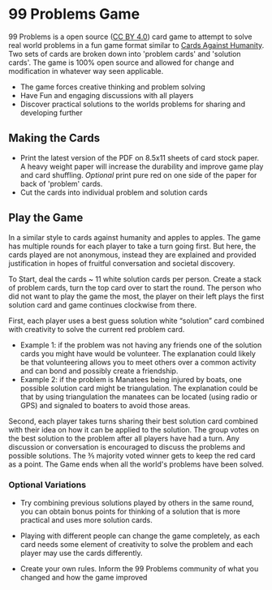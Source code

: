 99 Problems Game
================

99 Problems is a open source ([CC BY 4.0](https://creativecommons.org/licenses/by/4.0/)) card game to attempt to solve real world problems in a fun game format similar to [Cards Against Humanity](https://cardsagainsthumanity.com/). Two sets of cards are broken down into 'problem cards' and 'solution cards'. The game is 100% open source and allowed for change and modification in whatever way seen applicable.

-   The game forces creative thinking and problem solving
-   Have Fun and engaging discussions with all players
-   Discover practical solutions to the worlds problems for sharing and developing further

Making the Cards
---------------

-   Print the latest version of the PDF on 8.5x11 sheets of card stock paper. A heavy weight paper will increase the durability and improve game play and card shuffling. *Optional* print pure red on one side of the paper for back of 'problem' cards.
-   Cut the cards into individual problem and solution cards

Play the Game
---------------

In a similar style to cards against humanity and apples to apples. The game has multiple rounds for each player to take a turn going first. But here, the cards played are not anonymous, instead they are explained and provided justification in hopes of fruitful conversation and societal discovery.

To Start, deal the cards ~ 11 white solution cards per person. Create a stack of problem cards, turn the top card over to start the round. The person who did not want to play the game the most, the player on their left plays the first solution card and game continues clockwise from there.

First, each player uses a best guess solution white “solution” card combined with creativity to solve the current red problem card.

-   Example 1: if the problem was not having any friends one of the solution cards you might have would be volunteer. The explanation could likely be that volunteering allows you to meet others over a common activity and can bond and possibly create a friendship.
-   Example 2: if the problem is Manatees being injured by boats, one possible solution card might be triangulation. The explanation could be that by using triangulation the manatees can be located (using radio or GPS) and signaled to boaters to avoid those areas.

Second, each player takes turns sharing their best solution card combined with their idea on how it can be applied to the solution. The group votes on the best solution to the problem after all players have had a turn. Any discussion or conversation is encouraged to discuss the problems and possible solutions. The ⅗ majority voted winner gets to keep the red card as a point. The Game ends when all the world's problems have been solved.

### Optional Variations

-   Try combining previous solutions played by others in the same round, you can obtain bonus points for thinking of a solution that is more practical and uses more solution cards.

<!-- -->

-   Playing with different people can change the game completely, as each card needs some element of creativity to solve the problem and each player may use the cards differently.

<!-- -->

-   Create your own rules. Inform the 99 Problems community of what you changed and how the game improved
